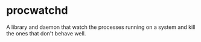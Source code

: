 procwatchd
==========

A library and daemon that watch the processes running on a system and kill the ones that don't behave well.